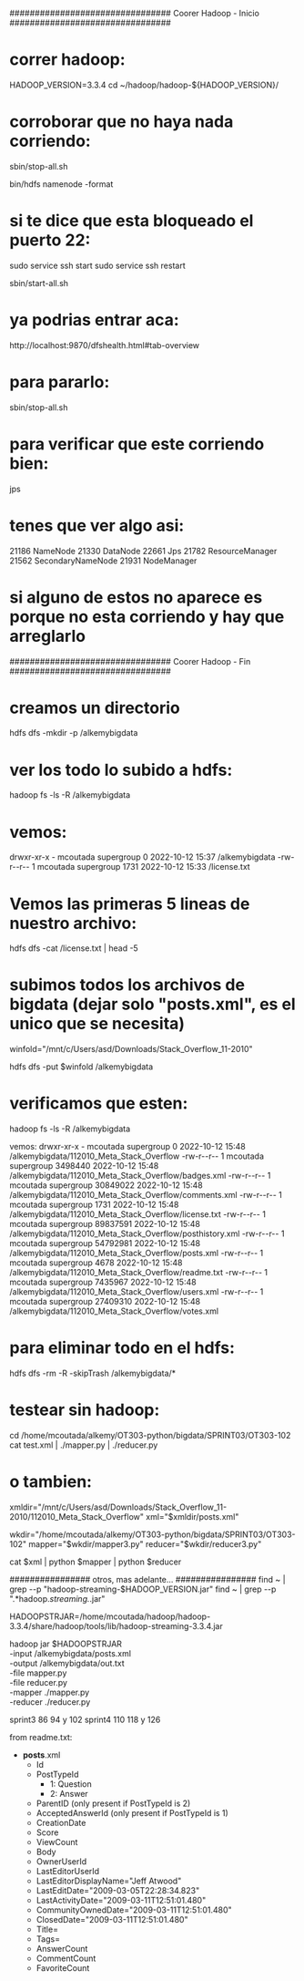
################################ Coorer Hadoop - Inicio ################################

# correr hadoop:

HADOOP_VERSION=3.3.4
cd ~/hadoop/hadoop-${HADOOP_VERSION}/

# corroborar que no haya nada corriendo:
sbin/stop-all.sh

bin/hdfs namenode -format

# si te dice que esta bloqueado el puerto 22:
sudo service ssh start
sudo service ssh restart

sbin/start-all.sh

# ya podrias entrar aca:
http://localhost:9870/dfshealth.html#tab-overview


# para pararlo:
sbin/stop-all.sh

# para verificar que este corriendo bien:
jps

# tenes que ver algo asi:
21186 NameNode
21330 DataNode
22661 Jps
21782 ResourceManager
21562 SecondaryNameNode
21931 NodeManager

# si alguno de estos no aparece es porque no esta corriendo y hay que arreglarlo

################################ Coorer Hadoop - Fin ################################



# creamos un directorio
hdfs dfs -mkdir -p /alkemybigdata

# ver los todo lo subido a hdfs:
hadoop fs -ls -R /alkemybigdata

# vemos:
drwxr-xr-x   - mcoutada supergroup          0 2022-10-12 15:37 /alkemybigdata
-rw-r--r--   1 mcoutada supergroup       1731 2022-10-12 15:33 /license.txt

# Vemos las primeras 5 lineas de nuestro archivo:
hdfs dfs -cat /license.txt | head -5

# subimos todos los archivos de bigdata (dejar solo "posts.xml", es el unico que se necesita)

winfold="/mnt/c/Users/asd/Downloads/Stack_Overflow_11-2010"

hdfs dfs -put $winfold /alkemybigdata


# verificamos que esten:
hadoop fs -ls -R /alkemybigdata

vemos:
drwxr-xr-x   - mcoutada supergroup          0 2022-10-12 15:48 /alkemybigdata/112010_Meta_Stack_Overflow
-rw-r--r--   1 mcoutada supergroup    3498440 2022-10-12 15:48 /alkemybigdata/112010_Meta_Stack_Overflow/badges.xml
-rw-r--r--   1 mcoutada supergroup   30849022 2022-10-12 15:48 /alkemybigdata/112010_Meta_Stack_Overflow/comments.xml
-rw-r--r--   1 mcoutada supergroup       1731 2022-10-12 15:48 /alkemybigdata/112010_Meta_Stack_Overflow/license.txt
-rw-r--r--   1 mcoutada supergroup   89837591 2022-10-12 15:48 /alkemybigdata/112010_Meta_Stack_Overflow/posthistory.xml
-rw-r--r--   1 mcoutada supergroup   54792981 2022-10-12 15:48 /alkemybigdata/112010_Meta_Stack_Overflow/posts.xml
-rw-r--r--   1 mcoutada supergroup       4678 2022-10-12 15:48 /alkemybigdata/112010_Meta_Stack_Overflow/readme.txt
-rw-r--r--   1 mcoutada supergroup    7435967 2022-10-12 15:48 /alkemybigdata/112010_Meta_Stack_Overflow/users.xml
-rw-r--r--   1 mcoutada supergroup   27409310 2022-10-12 15:48 /alkemybigdata/112010_Meta_Stack_Overflow/votes.xml


# para eliminar todo en el hdfs:
hdfs dfs -rm -R -skipTrash /alkemybigdata/*


# testear sin hadoop:
cd /home/mcoutada/alkemy/OT303-python/bigdata/SPRINT03/OT303-102
cat test.xml | ./mapper.py | ./reducer.py


	
# o tambien:

xmldir="/mnt/c/Users/asd/Downloads/Stack_Overflow_11-2010/112010_Meta_Stack_Overflow"
xml="$xmldir/posts.xml"

wkdir="/home/mcoutada/alkemy/OT303-python/bigdata/SPRINT03/OT303-102"
mapper="$wkdir/mapper3.py"
reducer="$wkdir/reducer3.py"

cat $xml | python $mapper | python $reducer





	   
################ otros, mas adelante... ################
find ~ | grep --p "hadoop-streaming-$HADOOP_VERSION.jar"
find ~ | grep --p ".*hadoop.*streaming.*.jar"

HADOOPSTRJAR=/home/mcoutada/hadoop/hadoop-3.3.4/share/hadoop/tools/lib/hadoop-streaming-3.3.4.jar

hadoop jar $HADOOPSTRJAR \
    -input /alkemybigdata/posts.xml \
    -output /alkemybigdata/out.txt \
    -file mapper.py \
    -file reducer.py \
    -mapper ./mapper.py \
    -reducer ./reducer.py
	
	

sprint3 86 94 y 102
sprint4 110 118 y 126 



from readme.txt:

   - **posts**.xml
       - Id 
       - PostTypeId
          - 1: Question
          - 2: Answer
       - ParentID (only present if PostTypeId is 2)
       - AcceptedAnswerId (only present if PostTypeId is 1)
       - CreationDate 
       - Score 
       - ViewCount
       - Body 
       - OwnerUserId
       - LastEditorUserId 
       - LastEditorDisplayName="Jeff Atwood" 
       - LastEditDate="2009-03-05T22:28:34.823" 
       - LastActivityDate="2009-03-11T12:51:01.480" 
       - CommunityOwnedDate="2009-03-11T12:51:01.480" 
       - ClosedDate="2009-03-11T12:51:01.480" 
       - Title= 
       - Tags= 
       - AnswerCount 
       - CommentCount 
       - FavoriteCount
	   